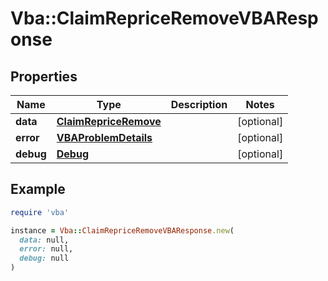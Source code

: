 # Vba::ClaimRepriceRemoveVBAResponse

## Properties

| Name | Type | Description | Notes |
| ---- | ---- | ----------- | ----- |
| **data** | [**ClaimRepriceRemove**](ClaimRepriceRemove.md) |  | [optional] |
| **error** | [**VBAProblemDetails**](VBAProblemDetails.md) |  | [optional] |
| **debug** | [**Debug**](Debug.md) |  | [optional] |

## Example

```ruby
require 'vba'

instance = Vba::ClaimRepriceRemoveVBAResponse.new(
  data: null,
  error: null,
  debug: null
)
```

